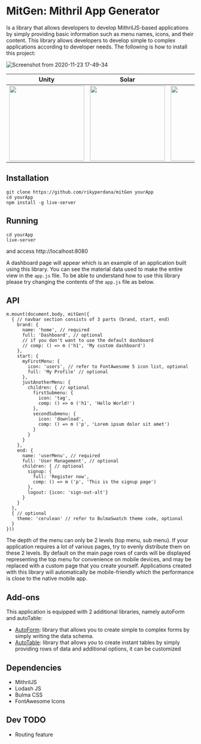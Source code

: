 # MitGen: Mithril App Generator

Is a library that allows developers to develop MithrilJS-based applications by simply providing basic information such as menu names, icons, and their content.
This library allows developers to develop simple to complex applications according to developer needs. The following is how to install this project:

![Screenshot from 2020-11-23 17-49-34](https://user-images.githubusercontent.com/11875540/99953746-4cc0d080-2db4-11eb-99af-cee36233a30b.png)

|Unity|Solar|Cerulean|
|-----|-----|--------|
|<img src="https://user-images.githubusercontent.com/11875540/99954319-1f285700-2db5-11eb-9ed3-eb51ba10a5f1.png" width="200">|<img src="https://user-images.githubusercontent.com/11875540/99954502-762e2c00-2db5-11eb-864f-5f6adde1590e.png"  width="200">|<img src="https://user-images.githubusercontent.com/11875540/99954400-41ba7000-2db5-11eb-9e7d-55618916a5ab.png" width="200">|

## Installation
```
git clone https://github.com/rikyperdana/mitGen yourApp
cd yourApp
npm install -g live-server
```

## Running
```
cd yourApp
live-server
```
and access http://localhost:8080

A dashboard page will appear which is an example of an application built using this library. You can see the material data used to make the entire view in the 
`app.js` file. To be able to understand how to use this library please try changing the contents of the `app.js` file as below.

## API

```
m.mount(document.body, mitGen({
  { // navbar section consists of 3 parts (brand, start, end)
    brand: {
      name: 'home', // required
      full: 'Dashboard', // optional
      // if you don't want to use the default dashboard
      // comp: () => m ('h1', 'My custom dashboard')
    },
    start: {
      myFirstMenu: {
        icon: 'users', // refer to FontAwesome 5 icon list, optional
        full: 'My Profile' // optional
      },
      justAnotherMenu: {
        children: { // optional
          firstSubmenu: {
            icon: 'tag',
            comp: () => m ('h1', 'Hello World!')
          },
          secondSubmenu: {
            icon: 'download',
            comp: () => m ('p', 'Lorem ipsum dolor sit amet')
          }
        }
      }
    },
    end: {
      name: 'userMenu', // required
      full: 'User Management', // optional
      children: { // optional
        signup: {
          full: 'Register now',
          comp: () => m ('p', 'This is the signup page')
        },
        logout: {icon: 'sign-out-alt'}
      }
    }
  },
  { // optional
    theme: 'cerulean' // refer to BulmaSwatch theme code, optional
  }
}))
```

The depth of the menu can only be 2 levels (top menu, sub menu). If your application requires a lot of various pages, try to evenly distribute them on these 2 
levels. By default on the main page rows of cards will be displayed representing the top menu for convenience on mobile devices, and may be replaced with a 
custom page that you create yourself. Applications created with this library will automatically be mobile-friendly which the performance is close to the native 
mobile app.

## Add-ons
This application is equipped with 2 additional libraries, namely autoForm and autoTable:

- [AutoForm](https://github.com/rikyperdana/autoForm): library that allows you to create simple to complex forms by simply writing the data schema.
- [AutoTable](https://github.com/rikyperdana/autoTable): library that allows you to create instant tables by simply providing rows of data and additional 
options, it can be customized

## Dependencies
- MithrilJS
- Lodash JS
- Bulma CSS
- FontAwesome Icons

## Dev TODO
- Routing feature